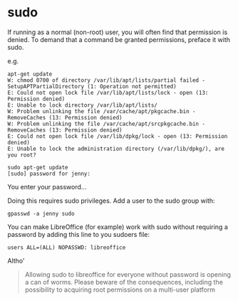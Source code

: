 ﻿# sudo

If running as a normal (non-root) user, you will often find that permission is denied. To demand that a command be granted permissions, preface it with sudo.

e.g.

    apt-get update
    W: chmod 0700 of directory /var/lib/apt/lists/partial failed - SetupAPTPartialDirectory (1: Operation not permitted)
    E: Could not open lock file /var/lib/apt/lists/lock - open (13: Permission denied)
    E: Unable to lock directory /var/lib/apt/lists/
    W: Problem unlinking the file /var/cache/apt/pkgcache.bin - RemoveCaches (13: Permission denied)
    W: Problem unlinking the file /var/cache/apt/srcpkgcache.bin - RemoveCaches (13: Permission denied)
    E: Could not open lock file /var/lib/dpkg/lock - open (13: Permission denied)
    E: Unable to lock the administration directory (/var/lib/dpkg/), are you root?

    sudo apt-get update
    [sudo] password for jenny:

You enter your password...

Doing this requires sudo privileges. Add a user to the sudo group with:

    gpasswd -a jenny sudo

You can make LibreOffice (for example) work with sudo without requiring a password by adding this line to you sudoers file:

    users ALL=(ALL) NOPASSWD: libreoffice

Altho'

> Allowing sudo to libreoffice for everyone without password is opening a can of worms. Please beware of the consequences, including the possibility to acquiring root permissions on a multi-user platform
